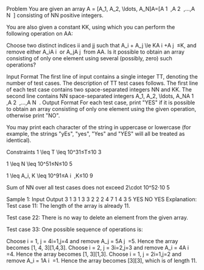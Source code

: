Problem
You are given an array A = [A_1, A_2, \ldots, A_N]A=[A 
1
​
 ,A 
2
​
 ,…,A 
N
​
 ] consisting of NN positive integers.

You are also given a constant KK, using which you can perform the following operation on AA:

Choose two distinct indices ii and jj such that A_i + A_j \le KA 
i
​
 +A 
j
​
 ≤K, and remove either A_iA 
i
​
  or A_jA 
j
​
  from AA.
Is it possible to obtain an array consisting of only one element using several (possibly, zero) such operations?

Input Format
The first line of input contains a single integer TT, denoting the number of test cases. The description of TT test cases follows.
The first line of each test case contains two space-separated integers NN and KK.
The second line contains NN space-separated integers A_1, A_2, \ldots, A_NA 
1
​
 ,A 
2
​
 ,…,A 
N
​
 .
Output Format
For each test case, print "YES" if it is possible to obtain an array consisting of only one element using the given operation, otherwise print "NO".

You may print each character of the string in uppercase or lowercase (for example, the strings "yEs", "yes", "Yes" and "YES" will all be treated as identical).

Constraints
1 \leq T \leq 10^31≤T≤10 
3
 
1 \leq N \leq 10^51≤N≤10 
5
 
1 \leq A_i, K \leq 10^91≤A 
i
​
 ,K≤10 
9
 
Sum of NN over all test cases does not exceed 2\cdot 10^52⋅10 
5
 
Sample 1:
Input
Output
3
1 3
1
3 3
2 2 2
4 7
1 4 3 5
YES
NO
YES
Explanation:
Test case 11: The length of the array is already 11.

Test case 22: There is no way to delete an element from the given array.

Test case 33: One possible sequence of operations is:

Choose i = 1, j = 4i=1,j=4 and remove A_j = 5A 
j
​
 =5. Hence the array becomes [1, 4, 3][1,4,3].
Choose i = 2, j = 3i=2,j=3 and remove A_i = 4A 
i
​
 =4. Hence the array becomes [1, 3][1,3].
Choose i = 1, j = 2i=1,j=2 and remove A_i = 1A 
i
​
 =1. Hence the array becomes [3][3], which is of length 11.
